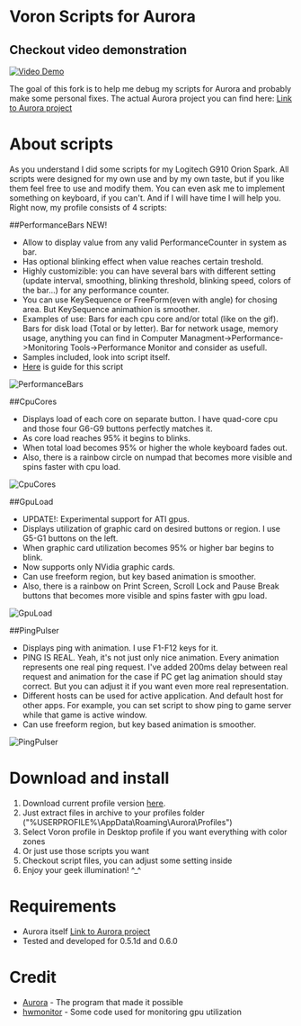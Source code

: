 # Voron Scripts for Aurora

## Checkout video demonstration
[![Video Demo](https://github.com/VoronFX/Aurora/raw/voron-scripts/Project-Aurora/Scripts/VoronScripts/Resources/VideoPreview.jpg)](https://www.youtube.com/watch?v=6Ub-lh2kmKg)

The goal of this fork is to help me debug my scripts for Aurora and probably make some personal fixes. 
The actual Aurora project you can find here: [Link to Aurora project](https://github.com/antonpup/Aurora)

# About scripts
As you understand I did some scripts for my Logitech G910 Orion Spark.
All scripts were designed for my own use and by my own taste, but if you like them feel free to use and modify them.
You can even ask me to implement something on keyboard, if you can't. And if I will have time I will help you.
Right now, my profile consists of 4 scripts:

##PerformanceBars NEW!

* Allow to display value from any valid PerformanceCounter in system as bar.
* Has optional blinking effect when value reaches certain treshold.
* Highly customizible: you can have several bars with different setting (update interval, smoothing, blinking threshold, blinking speed, colors of the bar...) for any performance counter.
* You can use KeySequence or FreeForm(even with angle) for chosing area. But KeySequence animathion is smoother.
* Examples of use: Bars for each cpu core and/or total (like on the gif). Bars for disk load (Total or by letter). Bar for network usage, memory usage, anything you can find in Computer Managment->Performance->Monitoring Tools->Performance Monitor and consider as usefull.
* Samples included, look into script itself.
* [Here](https://raw.githubusercontent.com/VoronFX/Aurora/voron-scripts/Project-Aurora/Scripts/VoronScripts/Resources/PerformanceBarsGuide.jpg) is guide for this script 

![PerformanceBars](https://raw.githubusercontent.com/VoronFX/Aurora/voron-scripts/Project-Aurora/Scripts/VoronScripts/Resources/bars.gif)

##CpuCores

* Displays load of each core on separate button. I have quad-core cpu and those four G6-G9 buttons perfectly matches it.
* As core load reaches 95% it begins to blinks.
* When total load becomes 95% or higher the whole keyboard fades out.
* Also, there is a rainbow circle on numpad that becomes more visible and spins faster with cpu load.

![CpuCores](https://raw.githubusercontent.com/VoronFX/Aurora/voron-scripts/Project-Aurora/Scripts/VoronScripts/Resources/cpu.gif)

##GpuLoad

* UPDATE!: Experimental support for ATI gpus.
* Displays utilization of graphic card on desired buttons or region. I use G5-G1 buttons on the left. 
* When graphic card utilization becomes 95% or higher bar begins to blink.
* Now supports only NVidia graphic cards.
* Can use freeform region, but key based animation is smoother.
* Also, there is a rainbow on Print Screen, Scroll Lock and Pause Break buttons that becomes more visible and spins faster with gpu load.

![GpuLoad](https://raw.githubusercontent.com/VoronFX/Aurora/voron-scripts/Project-Aurora/Scripts/VoronScripts/Resources/gpu.gif)

##PingPulser

* Displays ping with animation. I use F1-F12 keys for it.
* PING IS REAL. Yeah, it's not just only nice animation. Every animation represents one real ping request. 
I've added 200ms delay between real request and animation for the case if PC get lag animation should stay correct. 
But you can adjust it if you want even more real representation.
* Different hosts can be used for active application. And default host for other apps. 
For example, you can set script to show ping to game server while that game is active window.
* Can use freeform region, but key based animation is smoother.

![PingPulser](https://raw.githubusercontent.com/VoronFX/Aurora/voron-scripts/Project-Aurora/Scripts/VoronScripts/Resources/pingpulser.gif)

# Download and install
1. Download current profile version [here](https://github.com/VoronFX/Aurora/releases/latest).
2. Just extract files in archive to your profiles folder ("%USERPROFILE%\AppData\Roaming\Aurora\Profiles\")
3. Select Voron profile in Desktop profile if you want everything with color zones
4. Or just use those scripts you want
5. Checkout script files, you can adjust some setting inside
6. Enjoy your geek illumination! ^_^

# Requirements
* Aurora itself [Link to Aurora project](https://github.com/antonpup/Aurora)
* Tested and developed for 0.5.1d and 0.6.0

# Credit
* [Aurora](https://github.com/antonpup/Aurora) - The program that made it possible
* [hwmonitor](http://openhardwaremonitor.org/) - Some code used for monitoring gpu utilization
